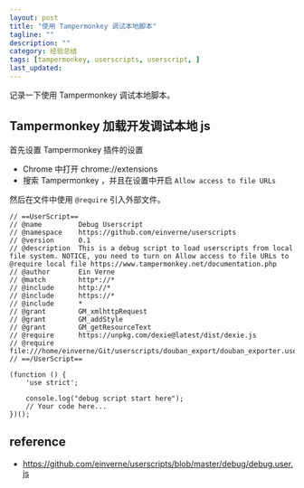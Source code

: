 ```yaml
---
layout: post
title: "使用 Tampermonkey 调试本地脚本"
tagline: ""
description: ""
category: 经验总结
tags: [tampermonkey, userscripts, userscript, ]
last_updated:
---
```


记录一下使用 Tampermonkey 调试本地脚本。


## Tampermonkey 加载开发调试本地 js

首先设置 Tampermonkey 插件的设置

- Chrome 中打开 chrome://extensions
- 搜索 Tampermonkey ，并且在设置中开启 `Allow access to file URLs`

然后在文件中使用 `@require` 引入外部文件。

    // ==UserScript==
    // @name         Debug Userscript
    // @namespace    https://github.com/einverne/userscripts
    // @version      0.1
    // @description  This is a debug script to load userscripts from local file system. NOTICE, you need to turn on Allow access to file URLs to @require local file https://www.tampermonkey.net/documentation.php
    // @author       Ein Verne
    // @match        http*://*
    // @include      http://*
    // @include      https://*
    // @include      *
    // @grant        GM_xmlhttpRequest
    // @grant        GM_addStyle
    // @grant        GM_getResourceText
    // @require      https://unpkg.com/dexie@latest/dist/dexie.js
    // @require      file:///home/einverne/Git/userscripts/douban_export/douban_exporter.user.js
    // ==/UserScript==

    (function () {
        'use strict';

        console.log("debug script start here");
        // Your code here...
    })();

## reference

- <https://github.com/einverne/userscripts/blob/master/debug/debug.user.js>
